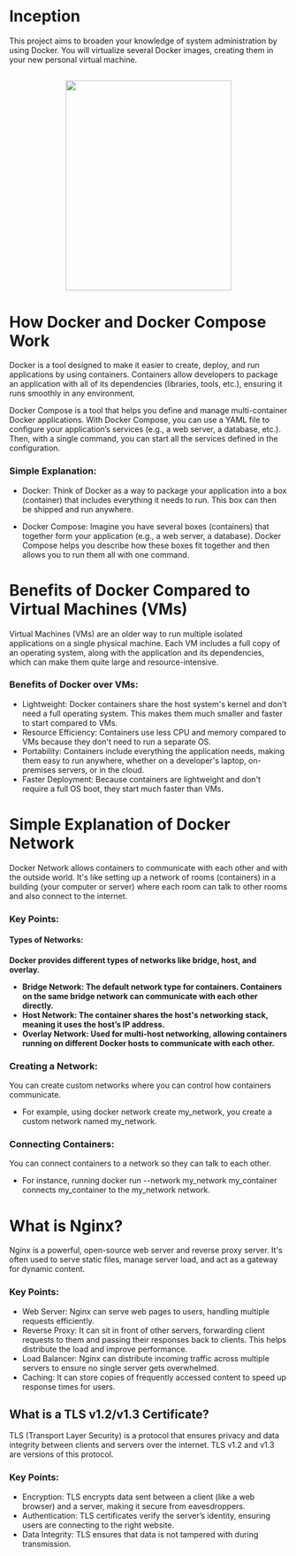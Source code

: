 # Inception

This project aims to broaden your knowledge of system administration by using Docker.
You will virtualize several Docker images, creating them in your new personal virtual
machine.

<h2 align="center"> <img src="https://github.com/OsemaFadhel/Inception/img/inc.png" width="300" height="380" /> </h2>

# How Docker and Docker Compose Work

Docker is a tool designed to make it easier to create, deploy, and run applications by using containers. Containers allow developers to package an application with all of its dependencies (libraries, tools, etc.), ensuring it runs smoothly in any environment. <br>

Docker Compose is a tool that helps you define and manage multi-container Docker applications. With Docker Compose, you can use a YAML file to configure your application’s services (e.g., a web server, a database, etc.). Then, with a single command, you can start all the services defined in the configuration. <br>

<h3 align="left"> Simple Explanation: </h3>

- Docker: Think of Docker as a way to package your application into a box (container) that includes everything it needs to run. This box can then be shipped and run anywhere.

- Docker Compose: Imagine you have several boxes (containers) that together form your application (e.g., a web server, a database). Docker Compose helps you describe how these boxes fit together and then allows you to run them all with one command.<br>

# Benefits of Docker Compared to Virtual Machines (VMs)

Virtual Machines (VMs) are an older way to run multiple isolated applications on a single physical machine. Each VM includes a full copy of an operating system, along with the application and its dependencies, which can make them quite large and resource-intensive.

<h3 align="left"> Benefits of Docker over VMs: </h3>

- Lightweight: Docker containers share the host system's kernel and don't need a full operating system. This makes them much smaller and faster to start compared to VMs. <br>
- Resource Efficiency: Containers use less CPU and memory compared to VMs because they don't need to run a separate OS. <br>
- Portability: Containers include everything the application needs, making them easy to run anywhere, whether on a developer's laptop, on-premises servers, or in the cloud. <br>
- Faster Deployment: Because containers are lightweight and don't require a full OS boot, they start much faster than VMs. <br>

# Simple Explanation of Docker Network
Docker Network allows containers to communicate with each other and with the outside world. It's like setting up a network of rooms (containers) in a building (your computer or server) where each room can talk to other rooms and also connect to the internet.

<h3>Key Points:</h3>

<h4>Types of Networks: <h4>

Docker provides different types of networks like bridge, host, and overlay.

- Bridge Network: The default network type for containers. Containers on the same bridge network can communicate with each other directly.
- Host Network: The container shares the host's networking stack, meaning it uses the host’s IP address.
- Overlay Network: Used for multi-host networking, allowing containers running on different Docker hosts to communicate with each other.

<h3>Creating a Network:</h3>

You can create custom networks where you can control how containers communicate.

- For example, using docker network create my_network, you create a custom network named my_network.

<h3> Connecting Containers: </h3>

You can connect containers to a network so they can talk to each other.

- For instance, running docker run --network my_network my_container connects my_container to the my_network network.

# What is Nginx?

Nginx is a powerful, open-source web server and reverse proxy server. It's often used to serve static files, manage server load, and act as a gateway for dynamic content.

<h3>Key Points:</h3>

- Web Server: Nginx can serve web pages to users, handling multiple requests efficiently.
- Reverse Proxy: It can sit in front of other servers, forwarding client requests to them and passing their responses back to clients. This helps distribute the load and improve performance.
- Load Balancer: Nginx can distribute incoming traffic across multiple servers to ensure no single server gets overwhelmed.
- Caching: It can store copies of frequently accessed content to speed up response times for users.

<h2>What is a TLS v1.2/v1.3 Certificate? </h2>

TLS (Transport Layer Security) is a protocol that ensures privacy and data integrity between clients and servers over the internet. TLS v1.2 and v1.3 are versions of this protocol.

<h3>Key Points:</h3>

- Encryption: TLS encrypts data sent between a client (like a web browser) and a server, making it secure from eavesdroppers.
- Authentication: TLS certificates verify the server’s identity, ensuring users are connecting to the right website.
- Data Integrity: TLS ensures that data is not tampered with during transmission.
